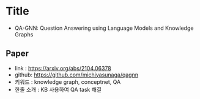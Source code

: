 ﻿# Title
- QA-GNN: Question Answering using Language Models and Knowledge Graphs
## Paper
- link : https://arxiv.org/abs/2104.06378
- github: https://github.com/michiyasunaga/qagnn
- 키워드 : knowledge graph, conceptnet, QA
- 한줄 소개 : KB 사용하여 QA task 해결
